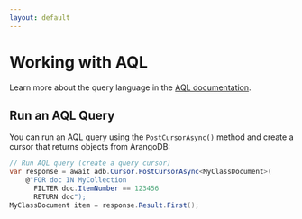 ```yaml
---
layout: default
---
```

# Working with AQL

Learn more about the query language in the [AQL documentation](../aql/).

## Run an AQL Query

You can run an AQL query using the `PostCursorAsync()` method and create a
cursor that returns objects from ArangoDB:

```csharp
// Run AQL query (create a query cursor)
var response = await adb.Cursor.PostCursorAsync<MyClassDocument>(
    @"FOR doc IN MyCollection 
      FILTER doc.ItemNumber == 123456 
      RETURN doc");
MyClassDocument item = response.Result.First();
```
